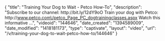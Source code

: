 {
    "title": "Training Your Dog to Wait - Petco How-To",
    "description": "Subscribe to our channel: http:\/\/bit.ly\/12dY9oO Train your dog with Petco: http:\/\/www.petco.com\/petco_Page_PC_dogtrainingclasses.aspx Watch this informative ...",
    "videoid": "144646",
    "date_created": "1394589009",
    "date_modified": "1418181173",
    "type": "captivate",
    "layout": "video",
    "url": "\/v\/training-your-dog-to-wait-petco-how-to\/144646"
}